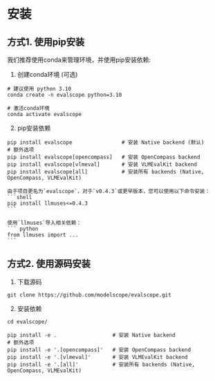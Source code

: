 # 安装

## 方式1. 使用pip安装
我们推荐使用conda来管理环境，并使用pip安装依赖:
1. 创建conda环境 (可选)
```shell
# 建议使用 python 3.10
conda create -n evalscope python=3.10

# 激活conda环境
conda activate evalscope
```
2. pip安装依赖
```shell
pip install evalscope                # 安装 Native backend (默认)
# 额外选项
pip install evalscope[opencompass]   # 安装 OpenCompass backend
pip install evalscope[vlmeval]       # 安装 VLMEvalKit backend
pip install evalscope[all]           # 安装所有 backends (Native, OpenCompass, VLMEvalKit)
```

````{warning}
由于项目更名为`evalscope`，对于`v0.4.3`或更早版本，您可以使用以下命令安装：
```shell
pip install llmuses<=0.4.3
```

使用`llmuses`导入相关依赖：
``` python
from llmuses import ...
```
````


## 方式2. 使用源码安装
1. 下载源码
```shell
git clone https://github.com/modelscope/evalscope.git
```
2. 安装依赖
```shell
cd evalscope/

pip install -e .                  # 安装 Native backend
# 额外选项
pip install -e '.[opencompass]'   # 安装 OpenCompass backend
pip install -e '.[vlmeval]'       # 安装 VLMEvalKit backend
pip install -e '.[all]'           # 安装所有 backends (Native, OpenCompass, VLMEvalKit)
```